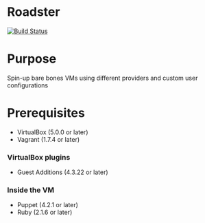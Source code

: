 # Roadster

[![Build Status](https://travis-ci.org/radub/roadster.svg?branch=master)][travis]

[travis]: http://travis-ci.org/radub/roadster

# Purpose
Spin-up bare bones VMs using different providers and custom user configurations 

# Prerequisites
- VirtualBox (5.0.0 or later)
- Vagrant (1.7.4 or later)

### VirtualBox plugins
- Guest Additions (4.3.22 or later)

### Inside the VM
- Puppet (4.2.1 or later)
- Ruby (2.1.6 or later)